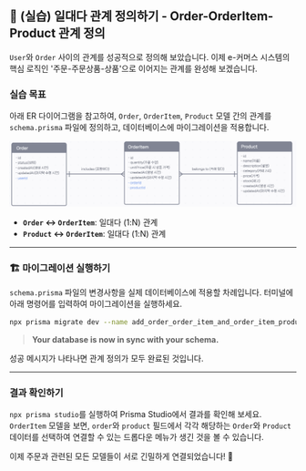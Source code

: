 ## 🛒 (실습) 일대다 관계 정의하기 - Order-OrderItem-Product 관계 정의

`User`와 `Order` 사이의 관계를 성공적으로 정의해 보았습니다. 이제 e-커머스 시스템의 핵심 로직인 '주문-주문상품-상품'으로 이어지는 관계를 완성해 보겠습니다.

### 실습 목표

아래 ER 다이어그램을 참고하여, `Order`, `OrderItem`, `Product` 모델 간의 관계를 `schema.prisma` 파일에 정의하고, 데이터베이스에 마이그레이션을 적용합니다.

![Order-OrderItem-Product](../image/Order-OrderItem-Product.png)

- **`Order` ↔️ `OrderItem`**: 일대다 (1:N) 관계
- **`Product` ↔️ `OrderItem`**: 일대다 (1:N) 관계

---

### 🏗️ 마이그레이션 실행하기

`schema.prisma` 파일의 변경사항을 실제 데이터베이스에 적용할 차례입니다. 터미널에 아래 명령어를 입력하여 마이그레이션을 실행하세요.

```bash
npx prisma migrate dev --name add_order_order_item_and_order_item_product_relations
```

> **Your database is now in sync with your schema.**

성공 메시지가 나타나면 관계 정의가 모두 완료된 것입니다.

---

### 결과 확인하기

`npx prisma studio`를 실행하여 Prisma Studio에서 결과를 확인해 보세요. `OrderItem` 모델을 보면, `order`와 `product` 필드에서 각각 해당하는 `Order`와 `Product` 데이터를 선택하여 연결할 수 있는 드롭다운 메뉴가 생긴 것을 볼 수 있습니다.

이제 주문과 관련된 모든 모델들이 서로 긴밀하게 연결되었습니다\! 🎉
